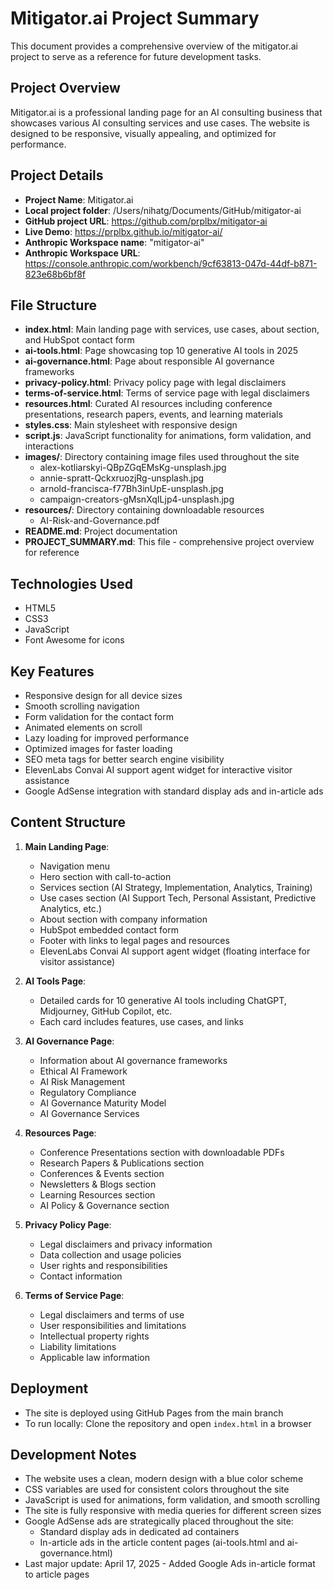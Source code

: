 # Mitigator.ai Project Summary

This document provides a comprehensive overview of the mitigator.ai project to serve as a reference for future development tasks.

## Project Overview
Mitigator.ai is a professional landing page for an AI consulting business that showcases various AI consulting services and use cases. The website is designed to be responsive, visually appealing, and optimized for performance.

## Project Details
- **Project Name**: Mitigator.ai
- **Local project folder**: /Users/nihatg/Documents/GitHub/mitigator-ai
- **GitHub project URL**: https://github.com/prplbx/mitigator-ai
- **Live Demo**: https://prplbx.github.io/mitigator-ai/
- **Anthropic Workspace name**: "mitigator-ai"
- **Anthropic Workspace URL**: https://console.anthropic.com/workbench/9cf63813-047d-44df-b871-823e68b6bf8f

## File Structure
- **index.html**: Main landing page with services, use cases, about section, and HubSpot contact form
- **ai-tools.html**: Page showcasing top 10 generative AI tools in 2025
- **ai-governance.html**: Page about responsible AI governance frameworks
- **privacy-policy.html**: Privacy policy page with legal disclaimers
- **terms-of-service.html**: Terms of service page with legal disclaimers
- **resources.html**: Curated AI resources including conference presentations, research papers, events, and learning materials
- **styles.css**: Main stylesheet with responsive design
- **script.js**: JavaScript functionality for animations, form validation, and interactions
- **images/**: Directory containing image files used throughout the site
  - alex-kotliarskyi-QBpZGqEMsKg-unsplash.jpg
  - annie-spratt-QckxruozjRg-unsplash.jpg
  - arnold-francisca-f77Bh3inUpE-unsplash.jpg
  - campaign-creators-gMsnXqILjp4-unsplash.jpg
- **resources/**: Directory containing downloadable resources
  - AI-Risk-and-Governance.pdf
- **README.md**: Project documentation
- **PROJECT_SUMMARY.md**: This file - comprehensive project overview for reference

## Technologies Used
- HTML5
- CSS3
- JavaScript
- Font Awesome for icons

## Key Features
- Responsive design for all device sizes
- Smooth scrolling navigation
- Form validation for the contact form
- Animated elements on scroll
- Lazy loading for improved performance
- Optimized images for faster loading
- SEO meta tags for better search engine visibility
- ElevenLabs Convai AI support agent widget for interactive visitor assistance
- Google AdSense integration with standard display ads and in-article ads

## Content Structure
1. **Main Landing Page**:
   - Navigation menu
   - Hero section with call-to-action
   - Services section (AI Strategy, Implementation, Analytics, Training)
   - Use cases section (AI Support Tech, Personal Assistant, Predictive Analytics, etc.)
   - About section with company information
   - HubSpot embedded contact form
   - Footer with links to legal pages and resources
   - ElevenLabs Convai AI support agent widget (floating interface for visitor assistance)

2. **AI Tools Page**:
   - Detailed cards for 10 generative AI tools including ChatGPT, Midjourney, GitHub Copilot, etc.
   - Each card includes features, use cases, and links

3. **AI Governance Page**:
   - Information about AI governance frameworks
   - Ethical AI Framework
   - AI Risk Management
   - Regulatory Compliance
   - AI Governance Maturity Model
   - AI Governance Services

4. **Resources Page**:
   - Conference Presentations section with downloadable PDFs
   - Research Papers & Publications section
   - Conferences & Events section
   - Newsletters & Blogs section
   - Learning Resources section
   - AI Policy & Governance section

5. **Privacy Policy Page**:
   - Legal disclaimers and privacy information
   - Data collection and usage policies
   - User rights and responsibilities
   - Contact information

6. **Terms of Service Page**:
   - Legal disclaimers and terms of use
   - User responsibilities and limitations
   - Intellectual property rights
   - Liability limitations
   - Applicable law information

## Deployment
- The site is deployed using GitHub Pages from the main branch
- To run locally: Clone the repository and open `index.html` in a browser

## Development Notes
- The website uses a clean, modern design with a blue color scheme
- CSS variables are used for consistent colors throughout the site
- JavaScript is used for animations, form validation, and smooth scrolling
- The site is fully responsive with media queries for different screen sizes
- Google AdSense ads are strategically placed throughout the site:
  - Standard display ads in dedicated ad containers
  - In-article ads in the article content pages (ai-tools.html and ai-governance.html)
- Last major update: April 17, 2025 - Added Google Ads in-article format to article pages